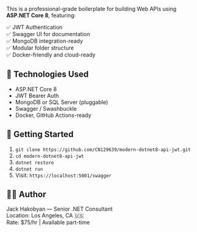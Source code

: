 This is a professional-grade boilerplate for building Web APIs using **ASP.NET Core 8**, featuring:

✅ JWT Authentication  
✅ Swagger UI for documentation  
✅ MongoDB integration-ready  
✅ Modular folder structure  
✅ Docker-friendly and cloud-ready

## 🔧 Technologies Used

- ASP.NET Core 8
- JWT Bearer Auth
- MongoDB or SQL Server (pluggable)
- Swagger / Swashbuckle
- Docker, GitHub Actions-ready

## 🚀 Getting Started

1. `git clone https://github.com/CN129639/modern-dotnet8-api-jwt.git`
2. `cd modern-dotnet8-api-jwt`
3. `dotnet restore`
4. `dotnet run`
5. Visit: `https://localhost:5001/swagger`

## 👨‍💻 Author

Jack Hakobyan — Senior .NET Consultant  
Location: Los Angeles, CA 🇺🇸  
Rate: $75/hr | Available part-time
